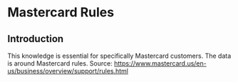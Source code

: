 # Mastercard Rules

## Introduction

This knowledge is essential for specifically Mastercard customers. The data is around Mastercard rules. Source: https://www.mastercard.us/en-us/business/overview/support/rules.html

